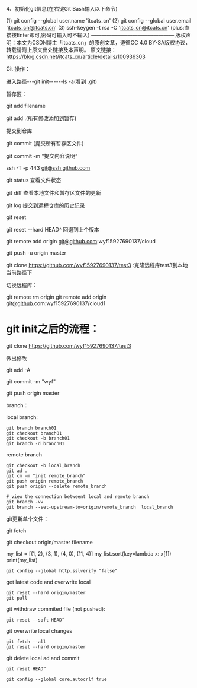 4、初始化git信息(在右键Git Bash输入以下命令)

(1) git config --global user.name 'itcats_cn'
(2) git config --global user.email 'itcats_cn@itcats.cn'
(3) ssh-keygen -t rsa -C 'itcats_cn@itcats.cn'   (plus:直接按Enter即可,密码可输入可不输入)
————————————————
版权声明：本文为CSDN博主「itcats_cn」的原创文章，遵循CC 4.0 BY-SA版权协议，转载请附上原文出处链接及本声明。
原文链接：https://blog.csdn.net/itcats_cn/article/details/100936303



Git 操作：

进入路径---git init------ls -a(看到	.git)



暂存区：

git add filename

git add .(所有修改添加到暂存)





提交到仓库

git commit (提交所有暂存区文件)

git commit -m "提交内容说明“

ssh -T -p 443 git@ssh.github.com

git status 查看文件状态	



git diff 查看本地文件和暂存区文件的更新

git log 提交到远程仓库的历史记录

git reset <commit ID>

git reset --hard HEAD^ 回退到上个版本







git remote add origin git@github.com:wyf15927690137/cloud

git push -u origin master 

git clone https://github.com/wyf15927690137/test3   :克隆远程库test3到本地当前路径下



切换远程库：

git remote rm origin
git remote add origin git@[github](https://so.csdn.net/so/search?q=github&spm=1001.2101.3001.7020).com:wyf15927690137/cloud1



# git init之后的流程：

git clone  https://github.com/wyf15927690137/test3

做出修改

git add -A

git commit -m "wyf"

git push origin master





branch：

local branch:

```
git branch branch01
git checkout branch01
git checkout -b branch01
git branch -d branch01
```

remote branch

```
git checkout -b local_branch
git ad .
git cm -m "init remote_branch"
git push origin remote_branch
git push origin --delete remote_branch

# view the connection betweent local and remote branch
git branch -vv
git branch --set-upstream-to=origin/remote_branch  local_branch
```

git更新单个文件：

git fetch 

git checkout origin/master filename

my_list = [(1, 2), (3, 1), (4, 0), (11, 4)]
my_list.sort(key=lambda x: x[1])
print(my_list)

```
git config --global http.sslverify "false"
```

get latest code and overwrite local

```
git reset --hard origin/master
git pull
```

git withdraw commited file (not pushed):

```
git reset --soft HEAD^
```

git overwrite local changes

```
git fetch --all
git reset --hard origin/master
```

git delete local ad and commit

```
git reset HEAD^
```

```
git config --global core.autocrlf true
```

